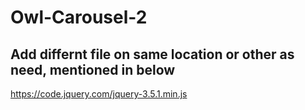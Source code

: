 # Owl-Carousel-2

<h2>Add differnt file on same location or other as need, mentioned in below</h2>
<a href="https://code.jquery.com/jquery-3.5.1.min.js">https://code.jquery.com/jquery-3.5.1.min.js</a>
